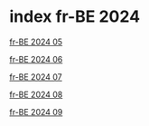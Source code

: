 # index fr-BE 2024

<a href="./05">fr-BE 2024 05</a>

<a href="./06">fr-BE 2024 06</a>

<a href="./07">fr-BE 2024 07</a>

<a href="./08">fr-BE 2024 08</a>

<a href="./09">fr-BE 2024 09</a>
